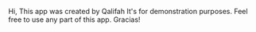 Hi, This app was created by Qalifah
It's for demonstration purposes.
Feel free to use any part of this app.
Gracias!